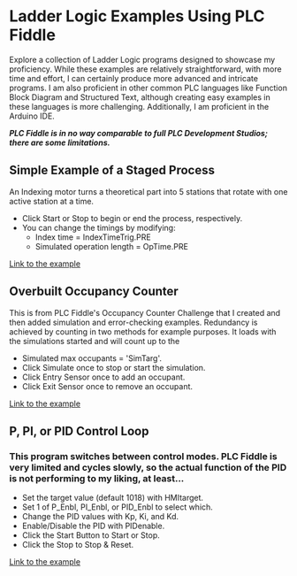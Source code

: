 # Ladder Logic Examples Using PLC Fiddle

Explore a collection of Ladder Logic programs designed to showcase my proficiency. While these examples are relatively straightforward, with more time and effort, I can certainly produce more advanced and intricate programs. I am also proficient in other common PLC languages like Function Block Diagram and Structured Text, although creating easy examples in these languages is more challenging. Additionally, I am proficient in the Arduino IDE.

***PLC Fiddle is in no way comparable to full PLC Development Studios; there are some limitations.***

## Simple Example of a Staged Process
An Indexing motor turns a theoretical part into 5 stations that rotate with one active station at a time.
- Click Start or Stop to begin or end the process, respectively.
- You can change the timings by modifying:
  - Index time = IndexTimeTrig.PRE
  - Simulated operation length = OpTime.PRE

[Link to the example](https://www.plcfiddle.com:/fiddles/16401d77-b6ef-4840-9e73-e00bb098b8b4)

## Overbuilt Occupancy Counter
This is from PLC Fiddle's Occupancy Counter Challenge that I created and then added simulation and error-checking examples. Redundancy is achieved by counting in two methods for example purposes. It loads with the simulations started and will count up to the 
- Simulated max occupants = 'SimTarg'.
- Click Simulate once to stop or start the simulation. 
- Click Entry Sensor once to add an occupant.
- Click Exit Sensor once to remove an occupant.


[Link to the example](https://www.plcfiddle.com:/fiddles/b4c40fb9-eee6-4c24-b7e4-11a13a961828)

## P, PI, or PID Control Loop
### This program switches between control modes. PLC Fiddle is very limited and cycles slowly, so the actual function of the PID is not performing to my liking, at least...
- Set the target value (default 1018) with HMItarget.
- Set 1 of P_Enbl, PI_Enbl, or PID_Enbl to select which.
- Change the PID values with Kp, Ki, and Kd.
- Enable/Disable the PID with PIDenable.
- Click the Start Button to Start or Stop.
- Click the Stop to Stop & Reset.

[Link to the example](https://www.plcfiddle.com:/fiddles/6a0cfe6d-2950-4e18-b00f-34793b73b760)

